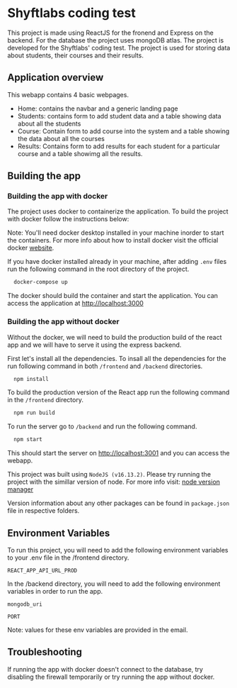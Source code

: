 
# Shyftlabs coding test

This project is made using ReactJS for the fronend and Express on the backend. For the database the project uses mongoDB atlas. The project is developed for the Shyftlabs' coding test. The project is used for storing data about students, their courses and their results.


## Application overview

This webapp contains 4 basic webpages.
- Home: contains the navbar and a generic landing page
- Students: contains form to add student data and a table showing data about all the students
- Course: Contain form to add course into the system and a table showing the data about all the courses
- Results: Contains form to add results for each student for a particular course and a table showimg all the results.


## Building the app

### Building the app with docker

The project uses docker to containerize the application. To build the project with docker follow the instructions below:

Note: You'll need docker desktop installed in your machine inorder to start the containers. For more info about how to install docker visit the official docker [website](https://www.docker.com/products/docker-desktop/).

If you have docker installed already in your machine, after adding `.env` files run the following command in the root directory of the project.

```bash
  docker-compose up
```

The docker should build the container and start the application. You can access the application at [http://localhost:3000](http://localhost:3000)


### Building the app without docker

Without the docker, we will need to build the production build of the react app and we will have to serve it using the express backend.  

First let's install all the dependencies. 
To insall all the dependencies for the run following command in both `/frontend` and `/backend` directories. 

```bash
  npm install
```

To build the production version of the React app run the following command in the `/frontend` directory.

```bash
  npm run build
```

To run the server go to `/backend` and run the following command.

```bash
  npm start
```

This should start the server on [http://localhost:3001](http://localhost:3001) and you can access the webapp. 

This project was built using `NodeJS (v16.13.2)`. Please try running the project with the simillar version of node. For more info visit: [node version manager](https://npm.github.io/installation-setup-docs/installing/using-a-node-version-manager.html)

Version information about any other packages can be found in `package.json` file in respective folders.
## Environment Variables

To run this project, you will need to add the following environment variables to your .env file in the /frontend directory.

`REACT_APP_API_URL_PROD`

In the /backend directory, you will need to add the following environment variables in order to run the app.

`mongodb_uri`

`PORT`

Note: values for these env variables are provided in the email.

## Troubleshooting

If running the app with docker doesn't connect to the database, try disabling the firewall temporarily or try running the app without docker.


